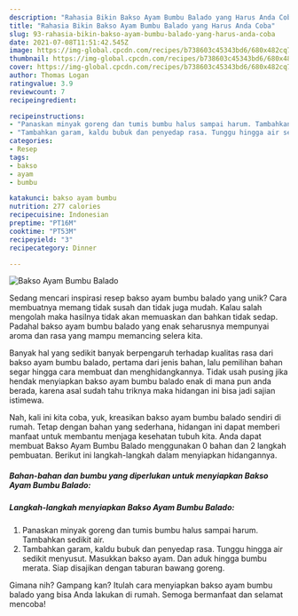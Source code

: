 ```yaml
---
description: "Rahasia Bikin Bakso Ayam Bumbu Balado yang Harus Anda Coba"
title: "Rahasia Bikin Bakso Ayam Bumbu Balado yang Harus Anda Coba"
slug: 93-rahasia-bikin-bakso-ayam-bumbu-balado-yang-harus-anda-coba
date: 2021-07-08T11:51:42.545Z
image: https://img-global.cpcdn.com/recipes/b738603c45343bd6/680x482cq70/bakso-ayam-bumbu-balado-foto-resep-utama.jpg
thumbnail: https://img-global.cpcdn.com/recipes/b738603c45343bd6/680x482cq70/bakso-ayam-bumbu-balado-foto-resep-utama.jpg
cover: https://img-global.cpcdn.com/recipes/b738603c45343bd6/680x482cq70/bakso-ayam-bumbu-balado-foto-resep-utama.jpg
author: Thomas Logan
ratingvalue: 3.9
reviewcount: 7
recipeingredient:

recipeinstructions:
- "Panaskan minyak goreng dan tumis bumbu halus sampai harum. Tambahkan sedikit air."
- "Tambahkan garam, kaldu bubuk dan penyedap rasa. Tunggu hingga air sedikit menyusut. Masukkan bakso ayam. Dan aduk hingga bumbu merata. Siap disajikan dengan taburan bawang goreng."
categories:
- Resep
tags:
- bakso
- ayam
- bumbu

katakunci: bakso ayam bumbu 
nutrition: 277 calories
recipecuisine: Indonesian
preptime: "PT16M"
cooktime: "PT53M"
recipeyield: "3"
recipecategory: Dinner

---
```



![Bakso Ayam Bumbu Balado](https://img-global.cpcdn.com/recipes/b738603c45343bd6/680x482cq70/bakso-ayam-bumbu-balado-foto-resep-utama.jpg)

Sedang mencari inspirasi resep bakso ayam bumbu balado yang unik? Cara membuatnya memang tidak susah dan tidak juga mudah. Kalau salah mengolah maka hasilnya tidak akan memuaskan dan bahkan tidak sedap. Padahal bakso ayam bumbu balado yang enak seharusnya mempunyai aroma dan rasa yang mampu memancing selera kita.



Banyak hal yang sedikit banyak berpengaruh terhadap kualitas rasa dari bakso ayam bumbu balado, pertama dari jenis bahan, lalu pemilihan bahan segar hingga cara membuat dan menghidangkannya. Tidak usah pusing jika hendak menyiapkan bakso ayam bumbu balado enak di mana pun anda berada, karena asal sudah tahu triknya maka hidangan ini bisa jadi sajian istimewa.


Nah, kali ini kita coba, yuk, kreasikan bakso ayam bumbu balado sendiri di rumah. Tetap dengan bahan yang sederhana, hidangan ini dapat memberi manfaat untuk membantu menjaga kesehatan tubuh kita. Anda dapat membuat Bakso Ayam Bumbu Balado menggunakan 0 bahan dan 2 langkah pembuatan. Berikut ini langkah-langkah dalam menyiapkan hidangannya.

<!--inarticleads1-->

##### Bahan-bahan dan bumbu yang diperlukan untuk menyiapkan Bakso Ayam Bumbu Balado:





<!--inarticleads2-->

##### Langkah-langkah menyiapkan Bakso Ayam Bumbu Balado:

1. Panaskan minyak goreng dan tumis bumbu halus sampai harum. Tambahkan sedikit air.
1. Tambahkan garam, kaldu bubuk dan penyedap rasa. Tunggu hingga air sedikit menyusut. Masukkan bakso ayam. Dan aduk hingga bumbu merata. Siap disajikan dengan taburan bawang goreng.




Gimana nih? Gampang kan? Itulah cara menyiapkan bakso ayam bumbu balado yang bisa Anda lakukan di rumah. Semoga bermanfaat dan selamat mencoba!
